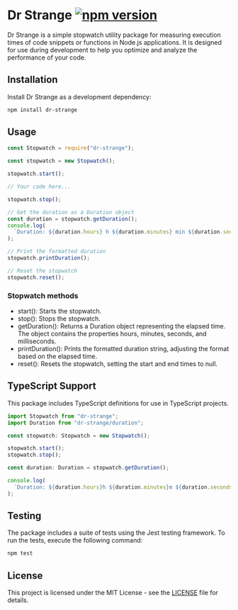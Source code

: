 # Dr Strange [![npm version](https://badge.fury.io/js/dr-strange.svg)](https://badge.fury.io/js/dr-strange)

Dr Strange is a simple stopwatch utility package for measuring execution times of code snippets or functions in Node.js applications. It is designed for use during development to help you optimize and analyze the performance of your code.

## Installation

Install Dr Strange as a development dependency:

```sh
npm install dr-strange
```

## Usage

```javascript
const Stopwatch = require("dr-strange");

const stopwatch = new Stopwatch();

stopwatch.start();

// Your code here...

stopwatch.stop();

// Get the duration as a Duration object
const duration = stopwatch.getDuration();
console.log(
  `Duration: ${duration.hours} h ${duration.minutes} min ${duration.seconds} s ${duration.milliseconds.toFixed(2)} ms`
);

// Print the formatted duration
stopwatch.printDuration();

// Reset the stopwatch
stopwatch.reset();
```

### Stopwatch methods

- start(): Starts the stopwatch.
- stop(): Stops the stopwatch.
- getDuration(): Returns a Duration object representing the elapsed time. The object contains the properties hours, minutes, seconds, and milliseconds.
- printDuration(): Prints the formatted duration string, adjusting the format based on the elapsed time.
- reset(): Resets the stopwatch, setting the start and end times to null.

## TypeScript Support

This package includes TypeScript definitions for use in TypeScript projects.

```typescript
import Stopwatch from "dr-strange";
import Duration from "dr-strange/duration";

const stopwatch: Stopwatch = new Stopwatch();

stopwatch.start();
stopwatch.stop();

const duration: Duration = stopwatch.getDuration();

console.log(
  `Duration: ${duration.hours}h ${duration.minutes}m ${duration.seconds}s ${duration.milliseconds}ms`
);
```

## Testing

The package includes a suite of tests using the Jest testing framework. To run the tests, execute the following command:

```sh
npm test
```

## License

This project is licensed under the MIT License - see the [LICENSE](LICENSE) file for details.
